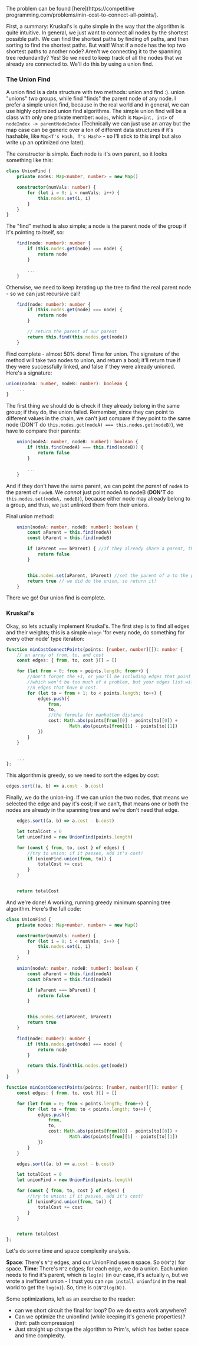 The problem can be found [here](https://competitive programming.com/problems/min-cost-to-connect-all-points/).

First, a summary: Kruskal's is quite simple in the way that the algorithm is quite intuitive. In general, we just want to connect all nodes by the shortest possible path. We can find the shortest paths by finding _all_ paths, and then sorting to find the shortest paths. But wait! What if a node has the top two shortest paths to another node? Aren't we connecting it to the spanning tree redundantly? Yes! So we need to keep track of all the nodes that we already are connected to. We'll do this by using a union find.

### The Union Find

A union find is a data structure with two methods: union and find :). union "unions" two groups, while find "finds" the parent node of any node. I prefer a simple union find, because in the real world and in general, we can use highly optimized union find algorithms. The simple union find will be a class with only one private member: `nodes`, which is `Map<int, int>` of `nodeIndex -> parentNodeIndex` (Technically we can just use an array but the map case can be generic over a ton of different data structures if it's hashable, like `Map<T's Hash, T's Hash>` - so I'll stick to this impl but also write up an optimized one later).

The constructor is simple. Each node is it's own parent, so it looks something like this:

```typescript
class UnionFind {
    private nodes: Map<number, number> = new Map()

    constructor(numVals: number) {
        for (let i = 0; i < numVals; i++) {
            this.nodes.set(i, i)
        }
    }
}
```

The "find" method is also simple; a node is the parent node of the group if it's pointing to itself, so:

```typescript
    find(node: number): number {
        if (this.nodes.get(node) === node) {
            return node
        }

        ...
    }
```

Otherwise, we need to keep iterating up the tree to find the real parent node - so we can just recursive call!

```typescript
    find(node: number): number {
        if (this.nodes.get(node) === node) {
            return node
        }

        // return the parent of our parent
        return this.find(this.nodes.get(node))
    }
```

Find complete - almost 50% done! Time for union. The signature of the method will take two nodes to union, and return a bool; it'll return true if they were successfully linked, and false if they were already unioned. Here's a signature:

```typescript
union(nodeA: number, nodeB: number): boolean {
    ...
}
```

The first thing we should do is check if they already belong in the same group; if they do, the union failed. Remember, since they can point to different values in the chain, we can't just compare if they point to the same node (DON'T do `this.nodes.get(nodeA) === this.nodes.get(nodeB)`), we have to compare their parents:

```typescript
    union(nodeA: number, nodeB: number): boolean {
        if (this.find(nodeA) === this.find(nodeB)) {
            return false
        }

        ...
    }
```

And if they don't have the same parent, we can point _the parent_  of `nodeA` to the parent of `nodeB`. We _cannot_ just point nodeA to nodeB (**DON'T** do `this.nodes.set(nodeA, nodeB)`), because either node may already belong to a group, and thus, we just unlinked them from their unions.

Final union method:

```ts
    union(nodeA: number, nodeB: number): boolean {
        const aParent = this.find(nodeA)
        const bParent = this.find(nodeB)

        if (aParent === bParent) { //if they already share a parent, then we're all good
            return false
        }


        this.nodes.set(aParent, bParent) //set the parent of a to the parent of B
        return true // we did do the union, so return it!
    }
```

There we go! Our union find is complete.

### Kruskal's

Okay, so lets actually implement Kruskal's. The first step is to find all edges and their weights; this is a simple `nlogn` 'for every node, do something for every other node' type iteration:


```typescript
function minCostConnectPoints(points: [number, number][]): number {
    // an array of from, to, and cost
    const edges: { from, to, cost }[] = []

    for (let from = 0; from < points.length; from++) {
        //don't forget the +1, or you'll be including edges that point to themselves
        //which won't be too much of a problem, but your edges list will just start with
        //n edges that have 0 cost.
        for (let to = from + 1; to < points.length; to++) {
            edges.push({
                from,
                to,
                //the formula for manhatten distance
                cost: Math.abs(points[from][0] - points[to][0]) +
                        Math.abs(points[from][1] - points[to][1])
            })
        }
    }


    ...
};
```

This algorithm is greedy, so we need to sort the edges by cost:

```ts
edges.sort((a, b) => a.cost - b.cost)
```

Finally, we do the union-ing. If we can union the two nodes, that means we selected the edge and pay it's cost; if we can't, that means one or both the nodes are already in the spanning tree and we're don't need that edge.


```ts
    edges.sort((a, b) => a.cost - b.cost)

    let totalCost = 0
    let unionFind = new UnionFind(points.length)

    for (const { from, to, cost } of edges) {
        //try to union; if it passes, add it's cost!
        if (unionFind.union(from, to)) {
            totalCost += cost
        }
    }


    return totalCost
```

And we're done! A working, running greedy minimum spanning tree algorithm. Here's the full code:

```ts
class UnionFind {
    private nodes: Map<number, number> = new Map()

    constructor(numVals: number) {
        for (let i = 0; i < numVals; i++) {
            this.nodes.set(i, i)
        }
    }

    union(nodeA: number, nodeB: number): boolean {
        const aParent = this.find(nodeA)
        const bParent = this.find(nodeB)

        if (aParent === bParent) {
            return false
        }


        this.nodes.set(aParent, bParent)
        return true
    }

    find(node: number): number {
        if (this.nodes.get(node) === node) {
            return node
        }

        return this.find(this.nodes.get(node))
    }
}

function minCostConnectPoints(points: [number, number][]): number {
    const edges: { from, to, cost }[] = []

    for (let from = 0; from < points.length; from++) {
        for (let to = from; to < points.length; to++) {
            edges.push({
                from,
                to,
                cost: Math.abs(points[from][0] - points[to][0]) +
                        Math.abs(points[from][1] - points[to][1])
            })
        }
    }

    edges.sort((a, b) => a.cost - b.cost)

    let totalCost = 0
    let unionFind = new UnionFind(points.length)

    for (const { from, to, cost } of edges) {
        //try to union; if it passes, add it's cost!
        if (unionFind.union(from, to)) {
            totalCost += cost
        }
    }


    return totalCost
};
```

Let's do some time and space complexity analysis.

**Space**: There's `N^2` edges, and our UnionFind uses `N` space. So `O(N^2)` for space.
**Time**: There's `N^2` edges; for each edge, we do a union. Each union needs to find it's parent, which is `log(n)` (in our case, it's actually `n`, but we wrote a inefficent union - I trust you can `npm install unionfind` in the real world to get the `log(n)`). So, time is `O(N^2log(N))`.

Some optimizations, left as an exercise to the reader:
- can we short circuit the final for loop? Do we do extra work anywhere?
- Can we optimize the unionfind (while keeping it's generic properties)? (hint: path compression)
- Just straight up change the algorithm to Prim's, which has better space and time complexity.
